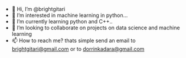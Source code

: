 - 👋 Hi, I’m @brightgitari
- 👀 I’m interested in machine learning in python...
- 🌱 I’m currently learning python and  C++..
- 💞️ I’m looking to collaborate on projects on data science and machine learning
- 📫 How to reach me? thats simple send an email to brightgitari@gmail.com or to dorrinkadara@gmail.com

<!---
brightgitari/brightgitari is a ✨ mechanical engineering student wo loves machines and computers ✨ repository because its `README.md` (this file) appears on your GitHub profile.
You can click the Preview link to take a look at your changes.
--->
